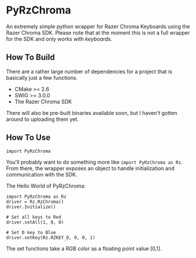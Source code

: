 # PyRzChroma
An extremely simple python wrapper for Razer Chroma Keyboards using the Razer Chroma SDK.
Please note that at the moment this is not a full wrapper for the SDK and only works with _keyboards_.

## How To Build
There are a rather large number of dependencies for a project that is basically just a few functions.
* CMake >= 2.6
* SWIG >= 3.0.0
* The Razer Chroma SDK

There will also be pre-built binaries available soon, but I haven't gotten around to uploading them yet.

## How To Use
`import PyRzChroma`

You'll probably want to do something more like `import PyRzChroma as Rz`. From there, the wrapper exposes an object to handle initialization and communication with the SDK.

The Hello World of PyRzChroma:
```
import PyRzChroma as Rz
driver = Rz.RzChroma()
driver.Initialize()

# Set all keys to Red
driver.setAll(1, 0, 0)

# Set D key to Blue
driver.setKey(Rz.RZKEY_D, 0, 0, 1)
```

The set functions take a RGB color as a floating point value [0,1].